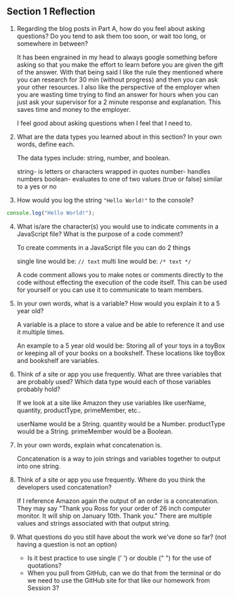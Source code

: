 ## Section 1 Reflection

1. Regarding the blog posts in Part A, how do you feel about asking questions? Do you tend to ask them too soon, or wait too long, or somewhere in between?

   It has been engrained in my head to always google something before asking so that you make the effort to learn before you are given the gift of the answer. With that being said I like the rule they mentioned where you can research for 30 min (without progress) and then you can ask your other resources. I also like the perspective of the employer when you are wasting time trying to find an answer for hours when you can just ask your supervisor for a 2 minute response and explanation. This saves time and money to the employer.

   I feel good about asking questions when I feel that I need to.

2. What are the data types you learned about in this section? In your own words, define each.

   The data types include: string, number, and boolean.

   string- is letters or characters wrapped in quotes
   number- handles numbers
   boolean- evaluates to one of two values (true or false) similar to a yes or no


3. How would you log the string `"Hello World!"` to the console?

  ```Javascript
  console.log("Hello World!");
  ```

4. What is/are the character(s) you would use to indicate comments in a JavaScript file? What is the purpose of a code comment?

   To create comments in a JavaScript file you can do 2 things

   single line would be: `// text`
   multi line would be: `/* text */`

   A code comment allows you to make notes or comments directly to the code without effecting the execution of the code itself. This can be used for yourself or you can use it to communicate to team members.

5. In your own words, what is a variable? How would you explain it to a 5 year old?

   A variable is a place to store a value and be able to reference it and use it multiple times.

   An example to a 5 year old would be: Storing all of your toys in a toyBox or keeping all of your books on a bookshelf. These locations like toyBox and bookshelf are variables.

6. Think of a site or app you use frequently. What are three variables that are probably used? Which data type would each of those variables probably hold?

   If we look at a site like Amazon they use variables like userName, quantity, productType, primeMember, etc..

   userName would be a String.
   quantity would be a Number.
   productType would be a String.
   primeMember would be a Boolean.

7. In your own words, explain what concatenation is.

   Concatenation is a way to join strings and variables together to output into one string.

8. Think of a site or app you use frequently. Where do you think the developers used concatenation?

   If I reference Amazon again the output of an order is a concatenation. They may say "Thank you Ross for your order of 26 inch computer monitor. It will ship on January 10th. Thank you." There are multiple values and strings associated with that output string.

9. What questions do you still have about the work we've done so far? (not having a question is not an option)

   - Is it best practice to use single (' ') or double (" ") for the use of quotations?
   - When you pull from GitHub, can we do that from the terminal or do we need to use the GitHub site for that like our homework from Session 3?
